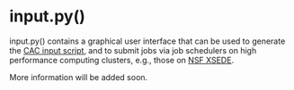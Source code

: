 # input.py()

input.py() contains a graphical user interface that can be used to generate the [CAC input script](../chapter5/README.md), and to submit jobs via job schedulers on high performance computing clusters, e.g., those on [NSF XSEDE](http://www.xsede.org).

More information will be added soon.